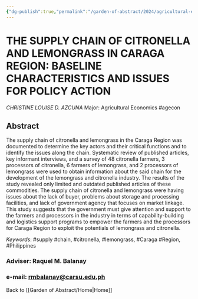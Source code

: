```yaml
---
{"dg-publish":true,"permalink":"/garden-of-abstract/2024/agricultural-economics-azcuna/","created":"2024-05-23T15:55:42.788+08:00"}
---
```


# THE SUPPLY CHAIN OF CITRONELLA AND LEMONGRASS IN CARAGA REGION: BASELINE CHARACTERISTICS AND ISSUES FOR POLICY ACTION
*CHRISTINE LOUISE D. AZCUNA*
Major: Agricultural Economics #agecon 
## Abstract
The supply chain of citronella and lemongrass in the Caraga Region was documented to determine the key actors and their critical functions and to identify the issues along the chain. Systematic review of published articles, key informant interviews, and a survey of 48 citronella farmers, 3 processors of citronella, 6 farmers of lemongrass, and 2 processors of lemongrass were used to obtain information about the said chain for the development of the lemongrass and citronella industry. The results of the study revealed only limited and outdated published articles of these commodities. The supply chain of citronella and lemongrass were having issues about the lack of buyer, problems about storage and processing facilities, and lack of government agency that focuses on market linkage. This study suggests that the government must give attention and support to the farmers and processors in the industry in terms of capability-building and logistics support programs to empower the farmers and the processors for Caraga Region to exploit the potentials of lemongrass and citronella.

*Keywords*: #supply #chain, #citronella, #lemongrass, #Caraga #Region, #Philippines

### Adviser: Raquel M. Balanay
### e-mail: rmbalanay@carsu.edu.ph

Back to [[Garden of Abstract/Home\|Home]]